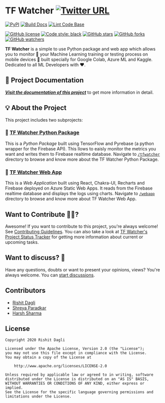 # TF Watcher [![Twitter URL](https://img.shields.io/twitter/url?style=social&url=https%3A%2F%2Fgithub.com%2FRishit-dagli%2FTF-Watcher)](https://twitter.com/intent/tweet?text=Wow:&url=https%3A%2F%2Fgithub.com%2FRishit-dagli%2FTF-Watcher)

[![PyPI](https://img.shields.io/pypi/v/tf-watcher)](https://pypi.org/project/tf-watcher/)
[![Build Docs](https://github.com/Rishit-dagli/TF-Watcher/actions/workflows/sphinx-ci.yml/badge.svg?branch=main)](https://github.com/Rishit-dagli/TF-Watcher/actions/workflows/sphinx-ci.yml)
[![Lint Code Base](https://github.com/Rishit-dagli/TF-Watcher/actions/workflows/linter.yml/badge.svg?branch=main)](https://github.com/Rishit-dagli/TF-Watcher/actions/workflows/linter.yml)

[![GitHub license](https://img.shields.io/github/license/Rishit-dagli/TF-Watcher)](LICENSE)
[![Code style: black](https://img.shields.io/badge/code%20style-black-000000.svg)](https://github.com/psf/black)
[![GitHub stars](https://img.shields.io/github/stars/Rishit-dagli/TF-Watcher?style=social)](https://github.com/Rishit-dagli/TF-Watcher/stargazers)
[![GitHub forks](https://img.shields.io/github/forks/Rishit-dagli/TF-Watcher?style=social)](https://github.com/Rishit-dagli/TF-Watcher/network/members)
[![GitHub watchers](https://img.shields.io/github/watchers/Rishit-dagli/TF-Watcher?style=social)](https://github.com/Rishit-dagli/TF-Watcher/watchers)

<!-- TODO: Create Zenodo badge -->

**TF Watcher** is a simple to use Python package and web app which allows you to monitor 👀 your Machine Learning training or testing process on mobile devices 📱 built specially for Google Colab, Azure ML and Kaggle. Dedicated to all ML Developers with ❤️. 

## 📄 Project Documentation

<!-- TODO: Host the docs -->
[_**Visit the documentation of this project**_](TODO) to get more information in detail.

## 💡 About the Project

This project includes two subprojects:

### 🔹 [TF Watcher Python Package](/tfwatcher)

This is a *Python Package* built using TensorFlow and Pyrebase (a python wrapper for the Firebase API). This llows to eaisly monitor the metrics you want and writes them to Firebase realtime database.
Navigate to [`/tfwatcher`](/tfwatcher) directory to browse and know more about the TF Watcher Python Package.

### 🔹 [TF Watcher Web App](/webapp)

This is a *Web Application* built using React, Chakra-UI, Recharts and Firebase deployed on Azure Static Web Apps. It reads from the Firebase realtime database and displays the logs using charts.
Navigate to [`/webapp`](/webapp) directory to browse and know more about TF Watcher Web App.

## Want to Contribute 🙋‍♂️?

Awesome! If you want to contribute to this project, you're always welcome! See [Contributing Guidelines](CONTRIBUTING.md). You can also take a look at [TF Watcher's Project Status Tracker](https://github.com/Rishit-dagli/TF-Watcher/projects/1) for getting more information about current or upcoming tasks.

## Want to discuss? 💬

Have any questions, doubts or want to present your opinions, views? You're always welcome. You can [start discussions](https://github.com/Rishit-dagli/TF-Watcher/discussions).

## Contributors

- [Rishit Dagli](https://github.com/Rishit-dagli)
- [Shreya Paradkar](https://github.com/shreyaparadkar)
- [Harsh Sharma](https://github.com/harshgeek4coder)

## License

```
Copyright 2020 Rishit Dagli

Licensed under the Apache License, Version 2.0 (the "License");
you may not use this file except in compliance with the License.
You may obtain a copy of the License at

    http://www.apache.org/licenses/LICENSE-2.0

Unless required by applicable law or agreed to in writing, software
distributed under the License is distributed on an "AS IS" BASIS,
WITHOUT WARRANTIES OR CONDITIONS OF ANY KIND, either express or implied.
See the License for the specific language governing permissions and
limitations under the License.
```